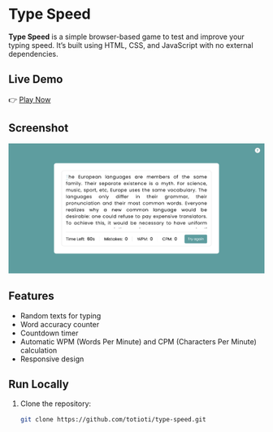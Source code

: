 # Type Speed

**Type Speed** is a simple browser-based game to test and improve your typing speed. It’s built using HTML, CSS, and JavaScript with no external dependencies.

## Live Demo

👉 [Play Now](https://totioti.github.io/type-speed/)

## Screenshot

![Type Speed Screenshot](images/homepage.png) <!-- Add this image to your repo if available -->

## Features

- Random texts for typing
- Word accuracy counter
- Countdown timer
- Automatic WPM (Words Per Minute) and CPM (Characters Per Minute) calculation
- Responsive design

## Run Locally

1. Clone the repository:
   ```bash
   git clone https://github.com/totioti/type-speed.git
